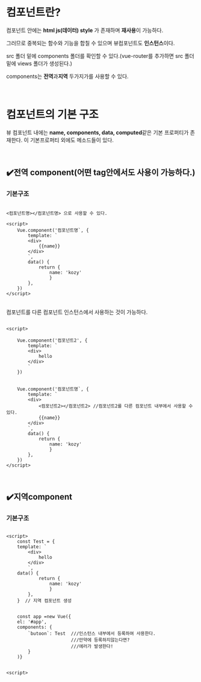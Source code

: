 # 컴포넌트란?

컴포넌트 안에는 **html js(데이터) style** 가 존재하며 **재사용**이 가능하다.

그러므로 중복되는 함수와 기능을 합칠 수 있으며 뷰컴포넌트도 **인스턴스**이다.

src 폴더 밑에 components 폴더를 확인할 수 있다.(vue-router를 추가하면 src 폴더 밑에 views 폴더가 생성된다.) 

components는 **전역**과**지역** 두가지가를 사용할 수 있다. 

<br>

# 컴포넌트의 기본 구조

뷰 컴포넌트 내에는 **name, components, data, computed**같은 기본 프로퍼티가 존재한다. 이 기본프로퍼티 외에도 메소드들이 있다. 

<br>

## ✔️전역 component(어떤 tag안에서도 사용이 가능하다.)

### 기본구조

```vue

<컴포넌트명></컴포넌트명> 으로 사용할 수 있다.

<script>
	Vue.component('컴포넌트명`, {
    	template: `
        <div>
        	{{name}}
        </div>
        `,
        data() {
        	return {
            	name: 'kozy'
            	}
        },
    })
</script>
```

<br>
컴포넌트를 다른 컴포넌트 인스턴스에서 사용하는 것이 가능하다.


```vue

<script>

	Vue.component('컴포넌트2', {
    	template: `
        <div>
        	hello
        </div>
        `
    })
    
    
	Vue.component('컴포넌트명`, {
    	template: `
        <div>
        	<컴포넌트2></컴포넌트2> //컴포넌트2를 다른 컴포넌트 내부에서 사용할 수 있다. 
        	{{name}}
        </div>
        `,
        data() {
        	return {
            	name: 'kozy'
            	}
        },
    })
</script>
```

<br>

## ✔️지역component

### 기본구조

```vue

<script>
	const Test = {
    template: `
        <div>
        	hello
        </div>
        `,
    data() {
        	return {
            	name: 'kozy'
            	}
        },
    }  // 지역 컴포넌트 생성
    
    
    const app =new Vue({
    el: '#app',
    components: {
    	`butoon`: Test  ///인스턴스 내부에서 등록하여 사용한다.
        				///만약에 등록하지않는다면?
                        ///에러가 발생한다! 
        }
    )}
    

<script>

```
